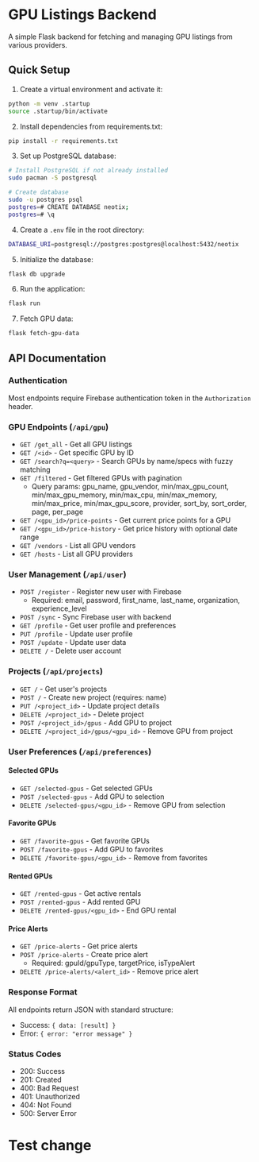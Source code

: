 # GPU Listings Backend

A simple Flask backend for fetching and managing GPU listings from various providers.

## Quick Setup

1. Create a virtual environment and activate it:
```bash
python -m venv .startup
source .startup/bin/activate
```

2. Install dependencies from requirements.txt:
```bash
pip install -r requirements.txt
```

3. Set up PostgreSQL database:
```bash
# Install PostgreSQL if not already installed
sudo pacman -S postgresql

# Create database
sudo -u postgres psql
postgres=# CREATE DATABASE neotix;
postgres=# \q
```

4. Create a `.env` file in the root directory:
```bash
DATABASE_URI=postgresql://postgres:postgres@localhost:5432/neotix
```

5. Initialize the database:
```bash
flask db upgrade
```

6. Run the application:
```bash
flask run
```

7. Fetch GPU data:
```bash
flask fetch-gpu-data
```

## API Documentation

### Authentication
Most endpoints require Firebase authentication token in the `Authorization` header.

### GPU Endpoints (`/api/gpu`)
- `GET /get_all` - Get all GPU listings
- `GET /<id>` - Get specific GPU by ID
- `GET /search?q=<query>` - Search GPUs by name/specs with fuzzy matching
- `GET /filtered` - Get filtered GPUs with pagination
  - Query params: gpu_name, gpu_vendor, min/max_gpu_count, min/max_gpu_memory, min/max_cpu, min/max_memory, min/max_price, min/max_gpu_score, provider, sort_by, sort_order, page, per_page
- `GET /<gpu_id>/price-points` - Get current price points for a GPU
- `GET /<gpu_id>/price-history` - Get price history with optional date range
- `GET /vendors` - List all GPU vendors
- `GET /hosts` - List all GPU providers

### User Management (`/api/user`)
- `POST /register` - Register new user with Firebase
  - Required: email, password, first_name, last_name, organization, experience_level
- `POST /sync` - Sync Firebase user with backend
- `GET /profile` - Get user profile and preferences
- `PUT /profile` - Update user profile
- `POST /update` - Update user data
- `DELETE /` - Delete user account

### Projects (`/api/projects`)
- `GET /` - Get user's projects
- `POST /` - Create new project (requires: name)
- `PUT /<project_id>` - Update project details
- `DELETE /<project_id>` - Delete project
- `POST /<project_id>/gpus` - Add GPU to project
- `DELETE /<project_id>/gpus/<gpu_id>` - Remove GPU from project

### User Preferences (`/api/preferences`)
#### Selected GPUs
- `GET /selected-gpus` - Get selected GPUs
- `POST /selected-gpus` - Add GPU to selection
- `DELETE /selected-gpus/<gpu_id>` - Remove GPU from selection

#### Favorite GPUs  
- `GET /favorite-gpus` - Get favorite GPUs
- `POST /favorite-gpus` - Add GPU to favorites
- `DELETE /favorite-gpus/<gpu_id>` - Remove from favorites

#### Rented GPUs
- `GET /rented-gpus` - Get active rentals
- `POST /rented-gpus` - Add rented GPU
- `DELETE /rented-gpus/<gpu_id>` - End GPU rental

#### Price Alerts
- `GET /price-alerts` - Get price alerts
- `POST /price-alerts` - Create price alert
  - Required: gpuId/gpuType, targetPrice, isTypeAlert
- `DELETE /price-alerts/<alert_id>` - Remove price alert

### Response Format
All endpoints return JSON with standard structure:
- Success: `{ data: [result] }`
- Error: `{ error: "error message" }`

### Status Codes
- 200: Success
- 201: Created
- 400: Bad Request
- 401: Unauthorized
- 404: Not Found
- 500: Server Error
# Test change
